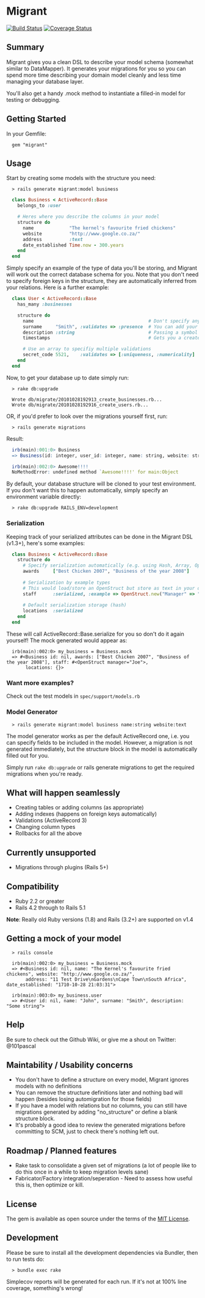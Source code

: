 # Migrant
[![Build Status](https://api.travis-ci.org/pascalh1011/migrant.png)](https://travis-ci.org/pascalh1011/migrant)
[![Coverage Status](https://coveralls.io/repos/github/pascalh1011/migrant/badge.svg?branch=master)](https://coveralls.io/github/pascalh1011/migrant?branch=master)

## Summary

Migrant gives you a clean DSL to describe your model schema (somewhat similar to DataMapper).
It generates your migrations for you so you can spend more time describing your domain
model cleanly and less time managing your database layer.

You'll also get a handy .mock method to instantiate a filled-in model for testing or debugging.

## Getting Started

In your Gemfile:

```
  gem "migrant"
```
  
## Usage

Start by creating some models with the structure you need:

```
  > rails generate migrant:model business
```

```ruby
  class Business < ActiveRecord::Base
    belongs_to :user

    # Heres where you describe the columns in your model
    structure do
      name             "The kernel's favourite fried chickens"
      website          "http://www.google.co.za/"
      address          :text
      date_established Time.now - 300.years
    end
  end
```
Simply specify an example of the type of data you'll be storing, and Migrant will work out the 
correct database schema for you. Note that you don't need to specify foreign keys in the structure, 
they are automatically inferred from your relations. Here is a further example:

```ruby
  class User < ActiveRecord::Base
    has_many :businesses

    structure do
      name                                          # Don't specify any structure to get good 'ol varchar(255)
      surname     "Smith", :validates => :presence  # You can add your validations in here too to keep DRY
      description :string                           # Passing a symbol works like it does in add_column
      timestamps                                    # Gets you a created_at, and updated_at

      # Use an array to specifiy multiple validations
      secret_code 5521,    :validates => [:uniqueness, :numericality]
    end
  end
```

Now, to get your database up to date simply run:

```
  > rake db:upgrade

  Wrote db/migrate/20101028192913_create_businesses.rb...
  Wrote db/migrate/20101028192916_create_users.rb...
```

OR, if you'd prefer to look over the migrations yourself first, run:

```
  > rails generate migrations
```

Result:

```r
  irb(main):001:0> Business
  => Business(id: integer, user_id: integer, name: string, website: string, address: text, date_established: datetime)

  irb(main):002:0> Awesome!!!!
  NoMethodError: undefined method `Awesome!!!!' for main:Object
```

By default, your database structure will be cloned to your test environment. If you don't want this to happen
automatically, simply specify an environment variable directly:

```
  > rake db:upgrade RAILS_ENV=development
```

### Serialization

Keeping track of your serialized attributes can be done in the Migrant DSL (v1.3+), here's some examples:

```ruby
  class Business < ActiveRecord::Base
    structure do
      # Specify serialization automatically (e.g. using Hash, Array, OpenStruct)
      awards     ["Best Chicken 2007", "Business of the year 2008"]
    
      # Serialization by example types
      # This would load/store an OpenStruct but store as text in your database
      staff      :serialized, :example => OpenStruct.new("Manager" => "Joe")
 
      # Default serialization storage (hash)
      locations  :serialized
    end
  end
```

These will call ActiveRecord::Base.serialize for you so don't do it again yourself! The mock generated would appear as:

```
  irb(main):002:0> my_business = Business.mock
  => #<Business id: nil, awards: ["Best Chicken 2007", "Business of the year 2008"], staff: #<OpenStruct manager="Joe">, 
       locations: {}>
```
  
### Want more examples?

Check out the test models in `spec/support/models.rb`

### Model Generator

```
  > rails generate migrant:model business name:string website:text
```

The model generator works as per the default ActiveRecord one, i.e. you can specify
fields to be included in the model. However, a migration is not generated immediately,
but the structure block in the model is automatically filled out for you.

Simply run `rake db:upgrade` or rails generate migrations to get the required migrations when you're ready.

## What will happen seamlessly

* Creating tables or adding columns (as appropriate)
* Adding indexes (happens on foreign keys automatically)
* Validations (ActiveRecord 3)
* Changing column types
* Rollbacks for all the above

## Currently unsupported

* Migrations through plugins (Rails 5+)

## Compatibility

* Ruby 2.2 or greater
* Rails 4.2 through to Rails 5.1

**Note**: Really old Ruby versions (1.8) and Rails (3.2+) are supported on v1.4

## Getting a mock of your model

```
  > rails console

  irb(main):002:0> my_business = Business.mock
  => #<Business id: nil, name: "The Kernel's favourite fried chickens", website: "http://www.google.co.za/",
       address: "11 Test Drive\nGardens\nCape Town\nSouth Africa", date_established: "1710-10-28 21:03:31">

  irb(main):003:0> my_business.user
  => #<User id: nil, name: "John", surname: "Smith", description: "Some string">
```

## Help

Be sure to check out the Github Wiki, or give me a shout on Twitter: @101pascal

## Maintability / Usability concerns
* You don't have to define a structure on every model, Migrant ignores models with no definitions
* You can remove the structure definitions later and nothing bad will happen (besides losing automigration for those fields)
* If you have a model with relations but no columns, you can still have migrations generated by adding "no_structure" or define a blank structure block.
* It's probably a good idea to review the generated migrations before committing to SCM, just to check there's nothing left out.

## Roadmap / Planned features
* Rake task to consolidate a given set of migrations (a lot of people like to do this once in a while to keep migration levels sane)
* Fabricator/Factory integration/seperation - Need to assess how useful this is, then optimize or kill.

## License

The gem is available as open source under the terms of the [MIT License](http://opensource.org/licenses/MIT).

## Development

Please be sure to install all the development dependencies via Bundler, then to run tests do:

```
  > bundle exec rake 
```

Simplecov reports will be generated for each run. If it's not at 100% line coverage, something's wrong!

